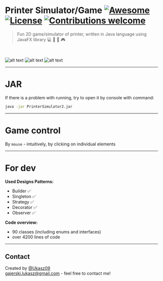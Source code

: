 # Printer Simulator/Game  [![Awesome](https://cdn.rawgit.com/sindresorhus/awesome/d7305f38d29fed78fa85652e3a63e154dd8e8829/media/badge.svg)](https://github.com/Ukasz09/Printer-Simulator-Game) [![License](http://img.shields.io/:license-mit-blue.svg?style=flat-square)](https://choosealicense.com/licenses/mit/) [![Contributions welcome](https://img.shields.io/badge/contributions-welcome-orange.svg)](https://github.com/Ukasz09/Printer-Simulator-Game)
> Fun 2D game/simulator of printer, written in Java language using JavaFX library 💻 📠 🎄 🎮
<br/>

![alt text](https://raw.githubusercontent.com/Ukasz09/PrinterSimulator/master/readmeImages/1.png)
![alt text](https://raw.githubusercontent.com/Ukasz09/PrinterSimulator/master/readmeImages/2.png)
![alt text](https://raw.githubusercontent.com/Ukasz09/PrinterSimulator/master/readmeImages/3.png)

---
# JAR
If there is a problem with running, try to open it by console with command:
```cmd
java -jar PrinterSimulator2.jar
```
---
# Game control
By `mouse` - intuitively, by clicking on individual elements

---
# For dev
**Used Designs Patterns:**
- Builder ✅
- Singleton ✅
- Strategy ✅
- Decorator ✅
- Observer ✅

**Code overview:**
- 90 classes (including enums and interfaces)
- over 4200 lines of code

---
## Contact
Created by [@Ukasz09](https://github.com/Ukasz09) <br/>
gajerski.lukasz@gmail.com - feel free to contact me!
